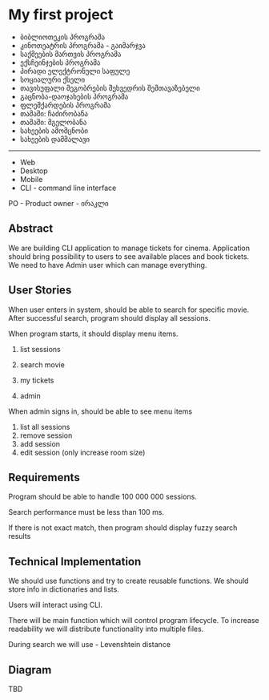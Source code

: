 # My first project

- ბიბლიოთეკის პროგრამა
- კინოთეატრის პროგრამა - გაიმარჯვა
- საქმეების მართვის პროგრამა
- ექსჩეინჯების პროგრამა
- პირადი ელექტრონული საფულე
- სოციალური ქსელი
- თავისუფალი მეგობრების შეხვედრის შემთავაზებელი
- გაცნობა-დაოჯახების პროგრამა
- ფლეშქარდების პროგრამა
- თამაში: ჩაძირობანა
- თამაში: მგელობანა
- სახეების ამომცნობი
- სახეების დამმალავი

---

- Web
- Desktop
- Mobile
- CLI - command line interface

PO - Product owner - ირაკლი

## Abstract

We are building CLI application to manage tickets for cinema. Application should bring possibility to users to see available places and book tickets. We need to have Admin user which can manage everything. 

## User Stories

When user enters in system, should be able to search for specific movie. After successful search, program should display all sessions. 

When program starts, it should display menu items.

 1. list sessions

 2. search movie

1. my tickets
2. admin

When admin signs in, should be able to see menu items

1. list all sessions 
2. remove session
3. add session
4. edit session (only increase room size)

## Requirements

Program should be able to handle 100 000 000 sessions. 

Search performance must be less than 100 ms. 

If there is not exact match, then program should display fuzzy search results

## Technical Implementation

We should use functions and try to create reusable functions. We should store info in dictionaries and lists. 

Users will interact using CLI. 

There will be main function which will control program lifecycle. To increase readability we will distribute functionality into multiple files. 

During search we will use - Levenshtein distance

## Diagram

TBD